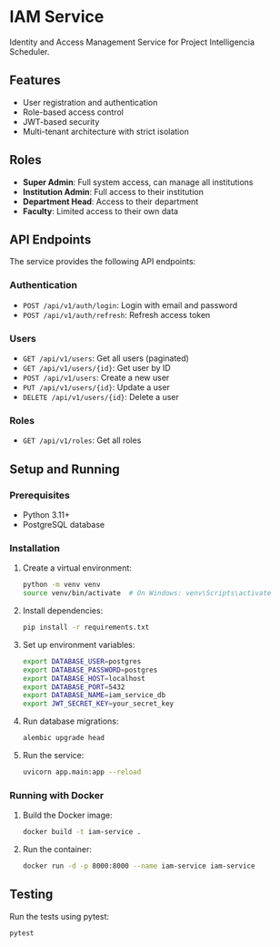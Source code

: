 # IAM Service

Identity and Access Management Service for Project Intelligencia Scheduler.

## Features

- User registration and authentication
- Role-based access control
- JWT-based security
- Multi-tenant architecture with strict isolation

## Roles

- **Super Admin**: Full system access, can manage all institutions
- **Institution Admin**: Full access to their institution
- **Department Head**: Access to their department
- **Faculty**: Limited access to their own data

## API Endpoints

The service provides the following API endpoints:

### Authentication
- `POST /api/v1/auth/login`: Login with email and password
- `POST /api/v1/auth/refresh`: Refresh access token

### Users
- `GET /api/v1/users`: Get all users (paginated)
- `GET /api/v1/users/{id}`: Get user by ID
- `POST /api/v1/users`: Create a new user
- `PUT /api/v1/users/{id}`: Update a user
- `DELETE /api/v1/users/{id}`: Delete a user

### Roles
- `GET /api/v1/roles`: Get all roles

## Setup and Running

### Prerequisites
- Python 3.11+
- PostgreSQL database

### Installation

1. Create a virtual environment:
   ```bash
   python -m venv venv
   source venv/bin/activate  # On Windows: venv\Scripts\activate
   ```

2. Install dependencies:
   ```bash
   pip install -r requirements.txt
   ```

3. Set up environment variables:
   ```bash
   export DATABASE_USER=postgres
   export DATABASE_PASSWORD=postgres
   export DATABASE_HOST=localhost
   export DATABASE_PORT=5432
   export DATABASE_NAME=iam_service_db
   export JWT_SECRET_KEY=your_secret_key
   ```

4. Run database migrations:
   ```bash
   alembic upgrade head
   ```

5. Run the service:
   ```bash
   uvicorn app.main:app --reload
   ```

### Running with Docker

1. Build the Docker image:
   ```bash
   docker build -t iam-service .
   ```

2. Run the container:
   ```bash
   docker run -d -p 8000:8000 --name iam-service iam-service
   ```

## Testing

Run the tests using pytest:

```bash
pytest
```
